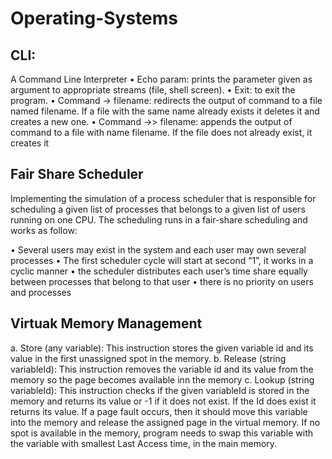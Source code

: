 # Operating-Systems

## CLI:
A Command Line Interpreter
• Echo param: prints the parameter given as argument to appropriate streams (file, shell screen).
• Exit: to exit the program.
• Command -> filename: redirects the output of command to a file named filename. If a file with the
same name already exists it deletes it and creates a new one.
• Command ->> filename: appends the output of command to a file with name filename. If the file does not already exist, it creates it

## Fair Share Scheduler

Implementing the simulation of a process scheduler that is responsible for scheduling a given list of processes that belongs to a given list of users running on one CPU. The scheduling runs in a fair-share scheduling and works as follow:

• Several users may exist in the system and each user may own several processes
• The first scheduler cycle will start at second “1”, it works in a cyclic manner
• the scheduler distributes each user’s time share equally between processes that belong to that user
• there is no priority on users and processes

## Virtuak Memory Management

a. Store (any variable): This instruction stores the given variable id and its value in the first unassigned spot in the memory.
b. Release (string variableId): This instruction removes the variable id and its value from the memory so the page becomes available inn the memory
c. Lookup (string variableId): This instruction checks if the given variableId is stored in the memory and returns its value or -1 if it does not exist. If the Id does exist it returns its value. If a page fault occurs, then it should move this variable into the memory and release the assigned page in the virtual memory. If no spot is available in the memory, program needs to swap this variable with the variable with smallest Last Access time, in the main memory.
